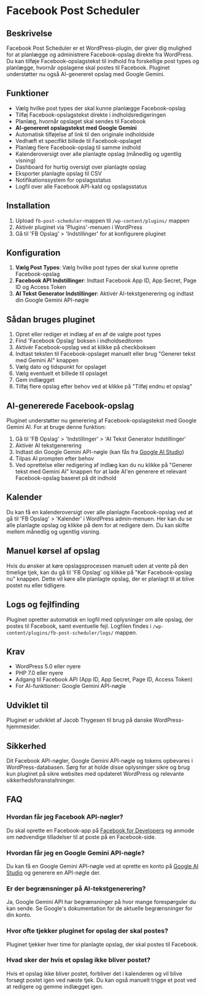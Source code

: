 # Facebook Post Scheduler

## Beskrivelse
Facebook Post Scheduler er et WordPress-plugin, der giver dig mulighed for at planlægge og administrere Facebook-opslag direkte fra WordPress. Du kan tilføje Facebook-opslagstekst til indhold fra forskellige post types og planlægge, hvornår opslagene skal postes til Facebook. Pluginet understøtter nu også AI-genereret opslag med Google Gemini.

## Funktioner
- Vælg hvilke post types der skal kunne planlægge Facebook-opslag
- Tilføj Facebook-opslagstekst direkte i indholdsredigeringen
- Planlæg, hvornår opslaget skal sendes til Facebook
- **AI-genereret opslagstekst med Google Gemini**
- Automatisk tilføjelse af link til den originale indholdside
- Vedhæft et specifikt billede til Facebook-opslaget
- Planlæg flere Facebook-opslag til samme indhold
- Kalenderoversigt over alle planlagte opslag (månedlig og ugentlig visning)
- Dashboard for hurtig oversigt over planlagte opslag
- Eksporter planlagte opslag til CSV
- Notifikationssystem for opslagsstatus
- Logfil over alle Facebook API-kald og opslagsstatus

## Installation
1. Upload `fb-post-scheduler`-mappen til `/wp-content/plugins/` mappen
2. Aktivér pluginet via 'Plugins'-menuen i WordPress
3. Gå til 'FB Opslag' > 'Indstillinger' for at konfigurere pluginet

## Konfiguration
1. **Vælg Post Types**: Vælg hvilke post types der skal kunne oprette Facebook-opslag
2. **Facebook API Indstillinger**: Indtast Facebook App ID, App Secret, Page ID og Access Token
3. **AI Tekst Generator Indstillinger**: Aktivér AI-tekstgenerering og indtast din Google Gemini API-nøgle

## Sådan bruges pluginet
1. Opret eller rediger et indlæg af en af de valgte post types
2. Find 'Facebook Opslag' boksen i indholdseditoren
3. Aktivér Facebook-opslag ved at klikke på checkboksen
4. Indtast teksten til Facebook-opslaget manuelt eller brug "Generer tekst med Gemini AI" knappen
5. Vælg dato og tidspunkt for opslaget
6. Vælg eventuelt et billede til opslaget
7. Gem indlægget
8. Tilføj flere opslag efter behov ved at klikke på "Tilføj endnu et opslag"

## AI-genererede Facebook-opslag
Pluginet understøtter nu generering af Facebook-opslagstekst med Google Gemini AI. For at bruge denne funktion:

1. Gå til 'FB Opslag' > 'Indstillinger' > 'AI Tekst Generator Indstillinger'
2. Aktivér AI tekstgenerering
3. Indtast din Google Gemini API-nøgle (kan fås fra [Google AI Studio](https://ai.google.dev/))
4. Tilpas AI prompten efter behov
5. Ved oprettelse eller redigering af indlæg kan du nu klikke på "Generer tekst med Gemini AI" knappen for at lade AI'en generere et relevant Facebook-opslag baseret på dit indhold

## Kalender
Du kan få en kalenderoversigt over alle planlagte Facebook-opslag ved at gå til 'FB Opslag' > 'Kalender' i WordPress admin-menuen. Her kan du se alle planlagte opslag og klikke på dem for at redigere dem. Du kan skifte mellem månedlig og ugentlig visning.

## Manuel kørsel af opslag
Hvis du ønsker at køre opslagsprocessen manuelt uden at vente på den timelige tjek, kan du gå til 'FB Opslag' og klikke på "Kør Facebook-opslag nu" knappen. Dette vil køre alle planlagte opslag, der er planlagt til at blive postet nu eller tidligere.

## Logs og fejlfinding
Pluginet opretter automatisk en logfil med oplysninger om alle opslag, der postes til Facebook, samt eventuelle fejl. Logfilen findes i `/wp-content/plugins/fb-post-scheduler/logs/` mappen.

## Krav
- WordPress 5.0 eller nyere
- PHP 7.0 eller nyere
- Adgang til Facebook API (App ID, App Secret, Page ID, Access Token)
- For AI-funktioner: Google Gemini API-nøgle

## Udviklet til
Pluginet er udviklet af Jacob Thygesen til brug på danske WordPress-hjemmesider.

## Sikkerhed
Dit Facebook API-nøgler, Google Gemini API-nøgle og tokens opbevares i WordPress-databasen. Sørg for at holde disse oplysninger sikre og brug kun pluginet på sikre websites med opdateret WordPress og relevante sikkerhedsforanstaltninger.

## FAQ

### Hvordan får jeg Facebook API-nøgler?
Du skal oprette en Facebook-app på [Facebook for Developers](https://developers.facebook.com/) og anmode om nødvendige tilladelser til at poste på en Facebook-side.

### Hvordan får jeg en Google Gemini API-nøgle?
Du kan få en Google Gemini API-nøgle ved at oprette en konto på [Google AI Studio](https://ai.google.dev/) og generere en API-nøgle der.

### Er der begrænsninger på AI-tekstgenerering?
Ja, Google Gemini API har begrænsninger på hvor mange forespørgsler du kan sende. Se Google's dokumentation for de aktuelle begrænsninger for din konto.

### Hvor ofte tjekker pluginet for opslag der skal postes?
Pluginet tjekker hver time for planlagte opslag, der skal postes til Facebook.

### Hvad sker der hvis et opslag ikke bliver postet?
Hvis et opslag ikke bliver postet, forbliver det i kalenderen og vil blive forsøgt postet igen ved næste tjek. Du kan også manuelt trigge et post ved at redigere og gemme indlægget igen.
